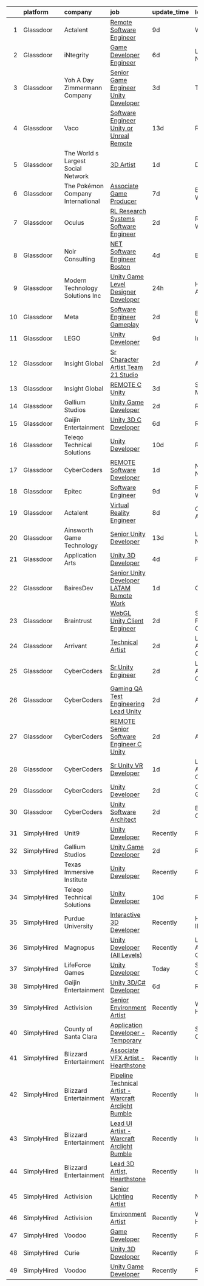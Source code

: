 

|    | platform    | company                            | job                                                                                                                                                                                                                                                                                                                                                                                                                                                                                                                                                                                                                                                                                                                                                                                                                                                                                                                                                                                                                                                                                                                                                                                                                                                                                                                                                                                                                                                                                     | update_time   | location           |
|---:|:------------|:-----------------------------------|:----------------------------------------------------------------------------------------------------------------------------------------------------------------------------------------------------------------------------------------------------------------------------------------------------------------------------------------------------------------------------------------------------------------------------------------------------------------------------------------------------------------------------------------------------------------------------------------------------------------------------------------------------------------------------------------------------------------------------------------------------------------------------------------------------------------------------------------------------------------------------------------------------------------------------------------------------------------------------------------------------------------------------------------------------------------------------------------------------------------------------------------------------------------------------------------------------------------------------------------------------------------------------------------------------------------------------------------------------------------------------------------------------------------------------------------------------------------------------------------|:--------------|:-------------------|
|  1 | Glassdoor   | Actalent                           | [Remote Software Engineer](https://www.glassdoor.com/partner/jobListing.htm?pos=125&ao=1110586&s=58&guid=0000018369308961ac94f5ff04334391&src=GD_JOB_AD&t=SR&vt=w&ea=1&cs=1_073105c3&cb=1663917132468&jobListingId=1008135857520&cpc=2CAED5C921A5F994&jrtk=3-0-1gdkj12ckg2cj801-1gdkj12d4jc9d800-b9ae0c0db566e193--6NYlbfkN0ChYVx_I3yfZ_JDY3EFoivtqvi_stwnZ_kRt8Dowt_l_d1ydueao4NE-oUleRJ4yhgQ0ZbMF5YmGgeeN2bjm5Wh8EaoKoZu8p7doRmhRSNCJhZ4ijZ0QMETkJ9m3kzV06l1OLMyIUGTTaiTtw2ocsgG_owQ0pI_gBJ8v2GQ2F339EE7SlcnwF0bfDtBuLGeBA5_kqMbetXQRXAM829tCwI-vN0MZYrDNKnb3uhI8X_FhpIxmJaenZI15zsEnncRciLAGX9uW_rKq-n678k3Duvo2vdGTvLRgmDKhZbtcvwWozlB9bJ-KwjSCSL5iXZDDKeFUHxJbwwGI8JemZ48HVYUpeVk_q0dovyV-thQbGYn73rG_6vyTRedOxytycCn6OUcyUr0JpSFPHgAS-4Cq-_EGM0GClvmyQfeZhOaxNKndDHQsycFMxW-nO4_NuAKUuuoQM9boshJOlBDuOpbDuZEnCKXmCuWn1SJCgxVgmpUYs3KFXkNcSP9mRoY3eHBec1P_WYE5wecKUcla8AyDIWhWY5wFmPtgxPN3G0RSpvZoIs7Trt6pzGmbo1e8I635gW1VjSbLK14TB3VZYUjn2VgofikduiGzHrNF-rNTer8G3EhzaqvKArlll79s_iye1-gjVrALqXpBU0khy2dR1Zmaqr0AEg9beGdH39fQDRbWY-DUESj6lYfRRo19-02VpAFm1UuB6cha_SY-Vr6PjnxwUGcg0WGvof6-fA9xKRB2AZjzuNNM3Wzy8nHPaK0QLnbqITJFO7qDb1fJGVAWrDXSQ8CfO5YUMTfXEcOnUCqCmPAvqwnoFCl-fuQturIzz6a5PfKamOkqpRMYG3HKI9sL5dkgliSvSXCflitQH7XTad8Ded0A43c_DSzQmfjE8j6UFJoTInBII8oUt67KCyyWekTyVDn3HdUzzKdU30wwBfai3z5plmZTAV-b-mGaIKrHYtr7d3PAgJqh8uUBsIhrjfM4DB8rX8%3D)                                                                                                                       | 9d            | Warren, MI         |
|  2 | Glassdoor   | iNtegrity                          | [Game Developer Engineer](https://www.glassdoor.com/partner/jobListing.htm?pos=109&ao=1110586&s=58&guid=0000018369308961ac94f5ff04334391&src=GD_JOB_AD&t=SR&vt=w&ea=1&cs=1_010502ed&cb=1663917132466&jobListingId=1008145873332&cpc=5EFBB0462F9C6B7A&jrtk=3-0-1gdkj12ckg2cj801-1gdkj12d4jc9d800-49c443106c3e012c--6NYlbfkN0C7QpSfatUTTt_pWYjh4fmCixpaZixxEgk6WqG2e9JFSn8PLDX21so4BUVMbM-nBKjmC6IoF58dTff0wYPKbEGY-qRIa4TVxrZEKDCpCNlDFoCckpLj4Xu1bCVcqaisafPJCeJ6Cfh_3B7ETg5KWAKOz0Vhu3tmlT7cFqGqscgEsv5GpRak2BiM-flUD4s9qKTqod57YjV5JJpJPcvCl-tgxCp080x558CvGUQCEAJwVBH-WXqwFMRekKobz3cf8eyG3BSppfP1NjbaJOEPbsPPT_pgUZM6rzUp4PAkhphWnBKiMn8GFIC7nwymB5QeqmR4c73YQNsc9WcuQpHftCbUSpqeYE_whpADHcvtxPSLT531YnI8OD0opeAFCO6sptFDaHqAVsQqKzjpBC5nMVizYQfCIRbwlzKl4MznB9lowdDQtBCV6KYyaxz7gDSr1YW40sqC7NidfB19bBY8P5wDAmE7j0HCS1uUf9_Kq0NoYChoiiWrpMEckn5IjTgDI6D_xaql-S7t77dDceRRl0NK)                                                                                                                                                                                                                                                                                                                                                                                                                                                                                                                                                                                                      | 6d            | Las Vegas, NV      |
|  3 | Glassdoor   | Yoh  A Day   Zimmermann Company    | [Senior Game Engineer  Unity Developer ](https://www.glassdoor.com/partner/jobListing.htm?pos=105&ao=1110586&s=58&guid=0000018369308961ac94f5ff04334391&src=GD_JOB_AD&t=SR&vt=w&ea=1&cs=1_73fbfe29&cb=1663917132465&jobListingId=1008149001061&cpc=280AB1FAEDD8D536&jrtk=3-0-1gdkj12ckg2cj801-1gdkj12d4jc9d800-26c06eb302e58e76--6NYlbfkN0Ae6Qmv8rNb3d5rEsMPL_plhvilYeiJERi7JqghURwQ9bq2mHgMGRGPHap0kt02TPg4hNIqkqAI4ZLarx94fJBZJRObAHCVAr7GpkECOjshJAgS-hSpOpL4MHHyXNuelLsEEjezXkzG-LQVLMkWHeGtQdZH9mJ0qKIH5WD3wTWGKHYJ2ZSah94feEAjR6YwFP9MhPgeCTjFCRaehMrPfKKkm33UKzHwxbA6Qye6ZGT3aabX1bXe8EY5JCj2Q_VHW64vIJjsG4RwIKSzjpxusWrWvrMBGN0aawukbtY76OH14wlGzMqhYNoOJCjeuj9giR4UAAvovVnETEL82XIW3ZLVngq4pcFm0MEiG_wnPDfDmWqlrSK72ZXOKjWG3a0AWgrlPnIPlr9HTrrFcSIY2OdYBdFuAMR6uunfdQJFCPsoouIBccWCShvBZHW6hH6GX1l5PsAjNZ-AICo9T4rrw33poNZtDHFjmDR5vRKf1rwhWllvLH698aNv)                                                                                                                                                                                                                                                                                                                                                                                                                                                                                                                                                                                                                       | 3d            | Texas              |
|  4 | Glassdoor   | Vaco                               | [Software Engineer  Unity or Unreal    Remote](https://www.glassdoor.com/partner/jobListing.htm?pos=116&ao=1110586&s=58&guid=0000018369308961ac94f5ff04334391&src=GD_JOB_AD&t=SR&vt=w&ea=1&cs=1_e93abf92&cb=1663917132467&jobListingId=1008129759335&cpc=2CAED5C921A5F994&jrtk=3-0-1gdkj12ckg2cj801-1gdkj12d4jc9d800-ae75da19b53ce8d3--6NYlbfkN0D_sybMACCpf9B-677oK5j6rPldVB6BlrVvFjO_o-GJZbzuF-qh4PxErFUqfUsv_6v4OLnkcKvTjmMS6FD75hgLkRWnsyQoMe0_VxidUAhqUUo354J5mDn5dDhics1USxy8UxWfW-Q7zqedcnVTJblB8A2XoxauHqTd6UaLDWpjTkw5sGUAbCM0Kh_LV5LeSX0vj094_TxcjHhFpT6AdOSPapJdCTakWOTyzq1KmRsW_L_J1wuhMXcxEoYpuqdVJqkbI599cNspDngjP8EcyfC10gjtJRmp8bic0JcuqdA5-Bc1nHfGUTeckShw7o9UHP27pz8h-2pIFDUZleNYO0jdxhXlk30M6KhMVgE4eaEE96BHcKzTRMB6NQNtEjKVNLKYfJhg6EmrwJuujiOPQiceG7ylLxxqgoGQYo0JjVMvL6vBaIVYzPN_X_fFoHCLKVgWUBINopYZLd-wwzEE2-oD2-NXTgeLu_l1FM-8oHn_FlqxM_Bpgn5VPVBRFricfssDb1PYAEO2TI3xv7coDfr8RbHKyMfJmv6IYsCmxePYzOlNiGJUfAq-)                                                                                                                                                                                                                                                                                                                                                                                                                                                                                                                                                 | 13d           | Remote             |
|  5 | Glassdoor   | The World s Largest Social Network | [3D Artist](https://www.glassdoor.com/partner/jobListing.htm?pos=118&ao=1110586&s=58&guid=0000018369308961ac94f5ff04334391&src=GD_JOB_AD&t=SR&vt=w&ea=1&cs=1_e572712f&cb=1663917132467&jobListingId=1008153749410&cpc=FAE5E775D180B2FB&jrtk=3-0-1gdkj12ckg2cj801-1gdkj12d4jc9d800-b3c7363fb8531b2e--6NYlbfkN0DSgjPPcnEdvoK3uuxfISLALE6pB1FR7YSHOr_tSg5_QGIhoz_2VqUepdcKLBLI_zTnkPkdXSsD8u5EzlJoDc_-EuFg5oFHS07Z_dTFsPWhLvge4iOLj2ZcKVbM0hRQ2b474PdyT4ewYZArI0_VkRpyJdqei2iGqQAncmxYII3O8BvWJsZxZU_xKNwaKhsK8qJl_DjgFfw4b88wa7anXmm49T5VrUS1Kmy0BipMt8FmLqwn-VyFinfaoC-buzxDChrbIKdaZg3rGgbURbmIzAT3528gRNmzffQQGpzwI7Z0v9o1dBgEKkY7M1yQU3nbLfxWjUvImrANjsHYCF_2JTV-U9cSHdFMm7Ucapp_TfFOG0gwJouoG6zH6DBFNdXFR5l3F6wOheRqDu8TLq7y0TK-l1yCFjXTt00Z9Rdm5Io3SUH25SnwVrDdxZjFIFJgG97Pmtg_Orn5p-SqWqKXyx4le2_aDrAvY_csYflwUZTAf28RygKOqlqhz145bqdliu8Aoui5Wcl823jrJuk-8nd-rtFmnfpaRbMj1pT1L5F2ECXOMrxJ4vwPF6ylC3w2XNkVW--QMsAaA5RKsRE5bFwXkiDhlaWMvEo%3D)                                                                                                                                                                                                                                                                                                                                                                                                                                                                                                                                      | 1d            | Denver, CO         |
|  6 | Glassdoor   | The Pokémon Company International  | [Associate Game Producer](https://www.glassdoor.com/partner/jobListing.htm?pos=103&ao=1110586&s=58&guid=0000018369308961ac94f5ff04334391&src=GD_JOB_AD&t=SR&vt=w&cs=1_23f0a114&cb=1663917132465&jobListingId=1008143706655&cpc=FAE5E775D180B2FB&jrtk=3-0-1gdkj12ckg2cj801-1gdkj12d4jc9d800-b8d1ea3fd32b5c23--6NYlbfkN0CsgUO0V2fSZxJANSxJiftVXeq1wpG4BxYFHzXoW0hPJv2peq4EG1Sbg5sInILznIWgmvnVK1Z5623tevJ-2O87djsxVcUrVi89pW6egWDeWxpV4BVWx4_eE5LiFUXYz3uJuUPP6Ubf1kkz_KTeDYKVt0dzUneakbOs5xRmgsxr2CiZPjzoB0ZXPo3hTj1amk-hwkH2vkDlSFWOWyQ1gouMbCt5CjNyNxT5ZGIYXOX5wJs6QedMykBzoD0lc0BojPf4HEpgZoZLiHmBzQs9nnkJGJJ1arsW6RfX8EQXqwDamNun7RAYq_Nt_Tq5lFyTuHOw5igyhJA6mv5wD6eulpFbAhfzodfXehzKb5uasdpo_JOHUrj9Dah3tS0jfP8EZahSDSWsMv26LHt8IhbjypeyNjS1alCpr2G7H5VDOt51mfPdJ7wr8v5PW0RdajpaF0-oDv-0CBTH62OR9EIzvbao5WAJBABDLagBZKALf0jBQnbRI9vLVkaWvVuV6kdFQE4raONHETf440owt2yf6fcRUJDKq2yInZWOyQ8oNNC_584m0EQZPHMhPMiJoNCT12xt6e6TMLIJwCivdS6o3l6LYrAo6aKVDsS_K6uiCo-W7Hl7A63roK6gh6Nie-sadsJGb_QkrhZN0MpGLG9Eo-43ZAwgLBJey0j0gc5pHOgknytRCB9GYF5XD8fZOGBSYXWi9HUgntYxnrTQ-tOl1TK-tsNgm6Ccj3StVlLfisASXoZ3p7cTrvwdc_C_yogezmj9I95xlusPbd6sfPLl2k85_nSpxAFeotqlJhfbt7paOucFMzmVbWso4EaAwxmUmqhDqxqSl81Wk1pOhlq3b3oGTPrbUFNvKHHFWVWHURH3SQCij9PlFLKvn4fHZx3py0raWv-vcFvusS5LHmhV92Bk)                                                                                                                                                                                                           | 7d            | Bellevue, WA       |
|  7 | Glassdoor   | Oculus                             | [RL Research Systems Software Engineer](https://www.glassdoor.com/partner/jobListing.htm?pos=106&ao=1110586&s=58&guid=0000018369308961ac94f5ff04334391&src=GD_JOB_AD&t=SR&vt=w&cs=1_170b4cc2&cb=1663917132465&jobListingId=1008151547033&cpc=149B3D5996025BBA&jrtk=3-0-1gdkj12ckg2cj801-1gdkj12d4jc9d800-748a78aae6012dbf--6NYlbfkN0DYl4UJW4r1Vl7FEn6T9F-rD9lpC-0oMJVSiWjK_MGUd8e8cHXcpv6KPyjLHZEfqkV_UTA_Y_Gg385BNF6fmx1PrwtuBgT-7T_AXHyitSryOH1tWnyQlXKWWXQE67FZo1onpxkv3_G6DHGD0SPNdv1LCQ4NhVEMHJ62OHK7fhuQYClX5KBcdAYht45wM2u9ymm6gQqi2mCMegcX0orY2V9qBnfKKNr6wjCHjcrtySrqtLuPu1dEnjregoKrVbCgYGJpKDyZ9hWWjzllW3v3pfmmU_tVgsP6sOsdleO1zqgRvzFT6IHs5TUCt4Gl5zueQGwdipyD4nv2zvZxuvTa4PEdTGjknfjaZLkQ6sSxiUmqoOeYC556IkEN6_g37GSYiXyCk4PXUoQfe1BJnl9LWQpNpGxyTAE1M-z89Hl8cb0Lo0lkvaagn9VPdEK3pVIpLw52lxxLc7rW7l3E4cD3yFwiLKDjL2ThDvNriwviZLTDwd_xCKgL_obpt83MBarNKSJ0d8NdWJorHdVdmyLXPqW-1waAGKckmmQm6StbBWAiFld2xsPVau-bjXz0laNq2pQzfQ2caxrQtlI9eL5rVoX-3cBdMCdgZfuvgWVs0tYi4PiZREAq4qDN6zkNA3RsGvbEpreuMMMcRSSFKXbi0nEFlnrNpwb-g0qFf-wbN0keu8rrGVFczznUoM-ioxx77qNoVizWE-XhpRO_xxd1Pa4ugKClv9i14jY0yZGE2ecIfU0kXD5ZWQw5uRQ0nypd1JC1pK-Wr-BQg8vc2MzTo6VsxkK2B6eCxs0v6uEhUK-nsf0X8mqe1layFmh4k_M197_XiXOIxGvhg-i7THuvMoA5Gp0diTzKkdqk6Onm6N9izSieE9ikEbUlIMAQN5RQb_ziHy3QlkqRRX-SJIeyk3nvWbxhJ3a_--AD9XHpYEygjVgY198YYodG85L9BsJQuqxWVcAPBuvX-4DNKCrNKXCGWTsPB7BMMmb2YUCZGnT1bMJX5Veu7eXVGDTo8EfK6KYduVTzm7ow5MKDH2zew0yV1LsDpjbOpCswVeIPq_ttDS2eKcqE4dIAz5yYvF1VyVOIqGG6PigZtg%3D%3D) | 2d            | Redmond, WA        |
|  8 | Glassdoor   | Noir Consulting                    | [ NET Software Engineer   Boston](https://www.glassdoor.com/partner/jobListing.htm?pos=121&ao=1110586&s=58&guid=0000018369308961ac94f5ff04334391&src=GD_JOB_AD&t=SR&vt=w&cs=1_b5ceb734&cb=1663917132467&jobListingId=1008147983591&cpc=451933188B21919D&jrtk=3-0-1gdkj12ckg2cj801-1gdkj12d4jc9d800-2b3edaefb2f1d0cd--6NYlbfkN0Aj4-Lc4C6Hb0ykU3jOktLDIAAw4anZygn__rtZFvHgNTA_qTH8-VQLyoosIDAxuVEXhPpO8Ub9v9dlC7or4Dg8KWk-90RggcIQUX0bwNVZQI9Ln5f59k070iEcEie4WspIaOvqthWTI6a2v0WYcAkqOwhzI2Dv3lRukWbpOpPGjkbjrEfJ0PdauhLqSoJbGst4tHwVj9bXidg0Snx0lrruBqbM7JP3ystFqZItfVjVa_VRXfL3iFCG3tH70LVkfnMh0fm3ip6IJcNs5GSgm8-HWj1RrA6a-aUMqm65sNOQa07NVNPxkdKy3MtcrHVMwKQlhJPJFlillfRxw_x3wgkRokGyPH72ZZZZngU_uGg_jDYmK6_FgJ6ZWZjHBWn9Y_Dc_WFXYs0ZRSg0pwau9Z_WOkOd0DmNMIXSOYpiJhZdNgY7qkBIafTKy44VHRkbn661mHLGJTqWYW7F3-qJFfD4hyKx-053_5gYEZ-4a7zDFy3o7QYhGFd8U6hrF4if328Yu33Oq1Bob5tGPtYPdQYzeusbST7qDtU%3D)                                                                                                                                                                                                                                                                                                                                                                                                                                                                                                                                                                                     | 4d            | Boston, MA         |
|  9 | Glassdoor   | Modern Technology Solutions  Inc   | [Unity Game Level Designer  Developer](https://www.glassdoor.com/partner/jobListing.htm?pos=102&ao=1110586&s=58&guid=0000018369308961ac94f5ff04334391&src=GD_JOB_AD&t=SR&vt=w&cs=1_4749c146&cb=1663917132464&jobListingId=1008155896860&cpc=9C2286EA3771AAF6&jrtk=3-0-1gdkj12ckg2cj801-1gdkj12d4jc9d800-bafb89d6386c67ab--6NYlbfkN0C26OT7h5zXl7z1yVTYwN1d43osiYS9hmGqw_eY7i5KFzRWaSyxghJjTLzNEsEWeJiWjfq199549ALWnjykljdk5SV6xwtsvM0desyv_8LOoYa7fkuUnf1HHOMUKBL8PLFHyKvoOAua5Wz9gq2MwJ4eq1m8IN6bfaaIPLdKcegk8bK1sIMX1jXOoMqolcvef56opwv6KBIEIM_jAsJmykVjm0BFcue3Fgn_Ob8q0gKz22NO-0anno2sy6uILLSykDGfse8WYvQWXby8MSRxBOP8X0avxiYyZyU0R_muUu7sVDCjO073Bg2d0Rv541ZkOAw6nhPRrax4W0XQUUJVSHTZLH9ZyUu-eUMA_uhWqW7kym3wzp6y0rMsCW5-x5QuqYTdm79nVCjo5uq06SgI7WwvjJFDZdPBdTYo9pUiW4Xo-8g3iAY3Hd6WMEkdjHpf7HI%3D)                                                                                                                                                                                                                                                                                                                                                                                                                                                                                                                                                                                                                                                                                | 24h           | Huntsville, AL     |
| 10 | Glassdoor   | Meta                               | [Software Engineer   Gameplay](https://www.glassdoor.com/partner/jobListing.htm?pos=104&ao=1110586&s=58&guid=0000018369308961ac94f5ff04334391&src=GD_JOB_AD&t=SR&vt=w&cs=1_e0fe4c09&cb=1663917132465&jobListingId=1008150334572&cpc=149B3D5996025BBA&jrtk=3-0-1gdkj12ckg2cj801-1gdkj12d4jc9d800-3e357fc249b5054e--6NYlbfkN0DYl4UJW4r1Vl7FEn6T9F-rD9lpC-0oMJVSiWjK_MGUd8e8cHXcpv6KPyjLHZEfqkX-cYMLEwoKO_lN1virRoUXLtoDS01yM30QqKyXwKNVUFxFu6gY9cfH6tnd0LfEbe7zsG6qk8VqjdKUoXLDY5q4rY6KKoL4YgPE_XdhLhuO3YQLEBdQEdvggb416gAUrNk7HshvNUWcC91fl1uEBWKZgnCP1sfEE1299EMgkM-LG3jwqroOH_vf53r-BdEUOfLEB82uN3I16fFxM2JEDo7lVNCQ0D9nvYxxphpgtpqBldLrtMYMKbUPuOUTINODM8bnrIriXHGxkMDoS_3yz5zkqybPvud-Zh70f0DBVUlhsg4oNxoawvpanXK_eQzzTZFRHgr8oVGEI0ZZCll2gdd_Y8RLOywSHCUFvYbqHMGUw2lxKp0VS5R1kmqWnW0hR6LVliPx6ZEDbDkTNRLo2pmjyUfKhOJRnBsXKqf5S_2d200oHnxIox327JXsW0ZY9R0FnZATLGetVSzF1eILKnPsLQ6Sg4b4O9VkHJqPuCQl_1oPUU9xC8eSc-0XbObrX4_OZDJFP7Tjg9nM8Y6bCKTnYjbHLVLZR3AZSVaG05Z-xvvMUaSHRzn1lBYUlVMsxNtigN_VeUf6DNeLpm8_GNbWxfYHe1Vqg2mcRUu-Yepfyq6aSUNIIHHCkn2zeCGnJ3_tR8sWLJf8u0bZSqiqxkTx_igGX4jGw524whmukdckt1yFCvQj9nTPwnsWcI1uRC6pLGpXHgG3Rd4Pqd-7P8ShMFusIyY3HaoCl_ISYVJI55BTCutrYueELdHK46vgD0ZbKon8wVxQBW8R7eSSUVulEnAfW_CBmIgY4w-B6LZ0PzzQWXzGKBYKK9xkl0DL3hga41L2RDACgams251UKjxTpVq7sHPl699tP3QZr1aJI8Yc6Xjeb5BrZBtCpHAczpfYXwWednZ8dc9Jl9Iqqf-j_33WqkaXXfp2bc_Dy1D69iDIYL1Ijcu755oGYkD5ZybIIKdAHNUIhiKsvnBbMQ7dZhMQ1pXTM28q4ygjAVBDe6IUjBgaBJrxv0g2ZX3oG29RTzfz0ItFvA%3D%3D)          | 2d            | Bellevue, WA       |
| 11 | Glassdoor   | LEGO                               | [Unity Developer](https://www.glassdoor.com/partner/jobListing.htm?pos=128&ao=1136043&s=58&guid=0000018369308961ac94f5ff04334391&src=GD_JOB_AD&t=SR&vt=w&cs=1_49517002&cb=1663917132468&jobListingId=1008137808602&jrtk=3-0-1gdkj12ckg2cj801-1gdkj12d4jc9d800-660576d780ede973-)                                                                                                                                                                                                                                                                                                                                                                                                                                                                                                                                                                                                                                                                                                                                                                                                                                                                                                                                                                                                                                                                                                                                                                                                        | 9d            | Irvine, CA         |
| 12 | Glassdoor   | Insight Global                     | [Sr  Character Artist   Team 21 Studio](https://www.glassdoor.com/partner/jobListing.htm?pos=113&ao=1110586&s=58&guid=0000018369308961ac94f5ff04334391&src=GD_JOB_AD&t=SR&vt=w&cs=1_6bc69162&cb=1663917132466&jobListingId=1008151474246&cpc=FAE5E775D180B2FB&jrtk=3-0-1gdkj12ckg2cj801-1gdkj12d4jc9d800-196adaa868c48672--6NYlbfkN0BKkHZu3wF05EeDimN_p6sYpKCMArvwa95YdH7UpkaBCqc7l59Erwqcl-ZxWPl_M-l7V71b0_XmkBjcwT48i2pJvq9UijOX_312sME5qqUigzlRyrdZQZUOfzZt2pDHfAAf21rdT1Hvv8n-R9EPstHgjqt7blpslCLEz9IacL6PMg86jB3KixibvvaIH9m9-oenFwdKTs-C_2LFoGmch-xJP9GaihreLuC63k0_8qm3yx7bIXN-9rhHT3H9hwfothRh61iAZ2RHl0SdsaFsGK33Q-1EsaZCssZxE1iImeqA15z3HmFN1DKKPNaLrbxM2Qb47yQUtKUD5tPTNqWE8lMO9nQkfFIonSSq4RCJm5noY038U5iEKnGmzALFAgIzR9SaqyIX7UYLaB-WY3bUS0Zwr3OEKCnICjJeHM_Gz7jo5fMdqSR3MmzcKdl1rp7geRQ-VQCbt1OMFHTRDwnSdY7zD8s2EiwA1q3zBf-FwbxRrJRrH1wvRaFVNih0oPJMVqQ%3D)                                                                                                                                                                                                                                                                                                                                                                                                                                                                                                                                                                                                               | 2d            | Aiken, SC          |
| 13 | Glassdoor   | Insight Global                     | [REMOTE C  Unity](https://www.glassdoor.com/partner/jobListing.htm?pos=112&ao=1110586&s=58&guid=0000018369308961ac94f5ff04334391&src=GD_JOB_AD&t=SR&vt=w&cs=1_fd4d8df3&cb=1663917132466&jobListingId=1008149589581&cpc=8795CF9063CD573D&jrtk=3-0-1gdkj12ckg2cj801-1gdkj12d4jc9d800-f11f4e57bcd8adc8--6NYlbfkN0BKkHZu3wF05EeDimN_p6sYpKCMArvwa95YdH7UpkaBCqc7l59ErwqconGPYv1t4qjCqXUWKwcxZj-vTdoY_zRnm5kkhKNv9fR6HLczFTR_BAaKukD-qWeF3el6NAmEWRKcfVT8iyYUhvJeETDKR7i90hE_DwAI8LT6eAs2efF43_TUUCSjh-HEc75jOhYKXxsazlWURkbHu875Dze7o21MFxa5Y4X8Mtnpo45dnxMVGdPqZutrQLzsmNX_kN7rmYA04F_iL1QsPVl4GIVOcuNEwNrv9UpgkgYtqDT2uHWhCG5t5-512A_jTsjYL-KlChY8hhivUa4gCNcFwYIZMW10-yfGuHDgE2KnCpsqYm4eJO_dSZO-zKdvlLICWZZtfFmkiMxrT3HcDpziVpj_4NuuSZnzaMp7ItB00AQf1zSe2MX7mIwFDwWccSKBCcFHZW_GS-bQgf8NRIRosHmIn0euZWzX7YLmU8sH4C8rn3Fxz-FDBSja7PBN)                                                                                                                                                                                                                                                                                                                                                                                                                                                                                                                                                                                                                                                   | 3d            | Saint Louis, MO    |
| 14 | Glassdoor   | Gallium Studios                    | [Unity Game Developer](https://www.glassdoor.com/partner/jobListing.htm?pos=124&ao=1136043&s=58&guid=0000018369308961ac94f5ff04334391&src=GD_JOB_AD&t=SR&vt=w&cs=1_3def719f&cb=1663917132467&jobListingId=1008150687011&jrtk=3-0-1gdkj12ckg2cj801-1gdkj12d4jc9d800-c88d89332377ea02-)                                                                                                                                                                                                                                                                                                                                                                                                                                                                                                                                                                                                                                                                                                                                                                                                                                                                                                                                                                                                                                                                                                                                                                                                   | 2d            | Remote             |
| 15 | Glassdoor   | Gaijin Entertainment               | [Unity 3D C  Developer](https://www.glassdoor.com/partner/jobListing.htm?pos=126&ao=1136043&s=58&guid=0000018369308961ac94f5ff04334391&src=GD_JOB_AD&t=SR&vt=w&cs=1_85bf3118&cb=1663917132467&jobListingId=1008144484647&jrtk=3-0-1gdkj12ckg2cj801-1gdkj12d4jc9d800-3087f5dd4425a04f-)                                                                                                                                                                                                                                                                                                                                                                                                                                                                                                                                                                                                                                                                                                                                                                                                                                                                                                                                                                                                                                                                                                                                                                                                  | 6d            | Remote             |
| 16 | Glassdoor   | Teleqo Technical Solutions         | [Unity Developer](https://www.glassdoor.com/partner/jobListing.htm?pos=127&ao=1136043&s=58&guid=0000018369308961ac94f5ff04334391&src=GD_JOB_AD&t=SR&vt=w&ea=1&cs=1_bd36ebb4&cb=1663917132468&jobListingId=1008134134933&jrtk=3-0-1gdkj12ckg2cj801-1gdkj12d4jc9d800-7da6a69e60ae4104-)                                                                                                                                                                                                                                                                                                                                                                                                                                                                                                                                                                                                                                                                                                                                                                                                                                                                                                                                                                                                                                                                                                                                                                                                   | 10d           | Remote             |
| 17 | Glassdoor   | CyberCoders                        | [REMOTE Software Developer](https://www.glassdoor.com/partner/jobListing.htm?pos=111&ao=1110586&s=58&guid=0000018369308961ac94f5ff04334391&src=GD_JOB_AD&t=SR&vt=w&ea=1&cs=1_8cda8dc2&cb=1663917132466&jobListingId=1008154937884&cpc=C4A69CCDBB3B9599&jrtk=3-0-1gdkj12ckg2cj801-1gdkj12d4jc9d800-36f04b38db41d4d1--6NYlbfkN0CpFJQzrgRR8WqXWK1qKKEqALWJw739KlKqr2H-MSI4eoBlI4EFrmor2FYZMP3muM2YYyBsvG3uf3rFYoQhshlbgEIhjoiR_m69Ixrbf1kF3-XkpTvyTiAdwv6bjNf_Hu7ISQjkBRuVuodR7lh8dsOxNwG_4PSq_BALCFV_vdzJl5fUNx-5oL4dKe067D-Jphng0N758fGUFlFN8izHmEZ8Wzq3bOGI41iB_sAdgNik8hbCqLUJXbzXhJbpm3gxRatZQnECB_6xGNyHzmP_OULX9Hb9Yr0EcvQVXLbXJ7A1hQ3DiiRi9ENh9MsCPL8f8An7yZo4wQZ9sHg3xeE36je6Mf03BBpkuB105CzB1gRkjOE29uQJY3JDETMuhnZhOs2e6Hs86oW7gX24pUl31rqaT0a_CHHTK_iCEQE7vJoiPcnGTxhSHEvdaxgMaM8OYoH9IxkJrFSmacAg7RzI2I0phtqggUm7UGhRFL9FHemj_C-a23-jvytTbLcxuMmDQtPC81EfrbuQ-bOlyFI9GgLZgxFb46ShmMlLVzKq4hpNVNBAco6CePZArp26TkGhxtnTqQ7tWULTynX95JLvsVtT4_yBOrhChxzcwen71bTLpLQ7MKu_QdziP0OAT0qnwU7MZAXj9q9ltB3gLWzcb5DE7-fuVZtg53Bbdc1H5_QW9QdN_xoVRqP8VthKfEPk1JftcN2WnRAy4CVgV8OodSi_T_Lotc3L7HJJcsuIm8qLgnVFkMAJIVk_Kd1a3OZNTO2Vjxv9YSPseUOKs-StAiJZkJepp26EH6m21PxiKY_dFYB5pze5mJBHyuDLqYK7ly6n54PXH0A0gH0XTWyxj66r6c3zSINgAdsxFJVEnQn4FZDp_7_YvlpMqX3YoDdmZFK8nAUFgAjCt8gPAjymVzg-q22BKRfZEPr9hem2YhNG6U8URDB0OOj630k9ECQU6ApfiHEo_8Ze20td7XqZqHKNKQQgMfFvBH4XbDw4hdtPUg%3D%3D)                                                                                                        | 1d            | New York, NY       |
| 18 | Glassdoor   | Epitec                             | [Software Engineer](https://www.glassdoor.com/partner/jobListing.htm?pos=122&ao=1110586&s=58&guid=0000018369308961ac94f5ff04334391&src=GD_JOB_AD&t=SR&vt=w&ea=1&cs=1_8b716635&cb=1663917132467&jobListingId=1008136584499&cpc=3BA4CE39D5B5DEF5&jrtk=3-0-1gdkj12ckg2cj801-1gdkj12d4jc9d800-d9b816b6bf885463--6NYlbfkN0CyNeFrwqrtQGST5Whkqg-440fCBhMyCDYwKINpdzcRUGtPesBdVdK83khKz4CnRsSuq0o5VS7gaDM1PsFkJ_EWa63u-cTmrulYZKjTNzRGYITheMiMyKbhUGj0cb9voxKQbXFiZeNFhuHFcrCOR0DT-82eZUnROUw4qFbyGQqeiu55Z4p_YqAGC5mUian-nt78CTA2k1nfQKDjyFjn1AFO3ktMrLfxTqJfaODUm805_ymWVC9_S1TE11l4L_QioYRLVvBN4ZVuc4qPVVxAzLWYO4xc_NeQkEJzcafJYRp6AMQp9kH2aaPxyTyIJnBzHMuxHjPepCI8x3Adwl2KryBl26onZVXAh3r5rtmtMt8_jDwBf9gSRz3ER1fxZJzKWiRt0UlyJOa3e9Wdy32AdzheHW9QgaXiSvin9KBk2q_TiIC5d9W_5BCROe9L0RrsviMUT1FjRrvgZOJ9Ka5uQy1I3u12ZU69gNpbkyTjEV58HEVrnpeHEgrF0DuUnmuQWEiEvsrwUzbGAg%3D%3D)                                                                                                                                                                                                                                                                                                                                                                                                                                                                                                                                                                                                                | 9d            | Redmond, WA        |
| 19 | Glassdoor   | Actalent                           | [Virtual Reality Engineer](https://www.glassdoor.com/partner/jobListing.htm?pos=123&ao=1110586&s=58&guid=0000018369308961ac94f5ff04334391&src=GD_JOB_AD&t=SR&vt=w&ea=1&cs=1_04f4d8c6&cb=1663917132467&jobListingId=1008140874496&cpc=2CAED5C921A5F994&jrtk=3-0-1gdkj12ckg2cj801-1gdkj12d4jc9d800-f9e93afc2d5c9755--6NYlbfkN0ChYVx_I3yfZ_JDY3EFoivtqvi_stwnZ_kRt8Dowt_l_d1ydueao4NE-oUleRJ4yhjPiXEFqhQatwxpCzoJnDpLcCv6fi7g9XIw_lEpwSp50uNEkBvwxWv9gmzWejMLEyHeUNwNkRRVdVblIqHp0rEUxpo558jw9Y-IJdaWbSk6T_0JkA-yW82OpHJbLBXkhxMmGkfNozk8YOl2ugaFw8ygslq2gO5zuycTbHSGByET5uOqQqOcfTHo_FGVMeih_KzaZoIPOSZrG9v8v5FrBG2HLllnXWNDAMAAExFssz1GlXBE2MPWuxAMebLkK7Shayi32KwQZNAV_pddU6k1IT3if3PbwrFLNwJgpCHXIPXUaCsdLkBf0S-UDd97trfY7u-SvfiPqeNF0Avf--2JllpQNQUDIrJJeqnXka28ehsb9M1ez5UylfRyRoBg5u7bBaB52SNwAvbQE2XoFmL5NiSGSRN6ps5FE5gIHrLa7JUNlKus1-rkd1HoafZ8ex23ZQl6GE24OnxzyPEE93T3KBOcTXv8lOENuX8PPAZq4vzmORzdFU-0SEH6J1RdeFFBGy9a7lbcUIVuIX1hnLkpsVGRnt81q10PDs6-AkgU-g-u5WcoAHzXQasIcSgxR_2YM7PQ0UnpB-tV75ryT2nMHzGoCW3m5eeVDZTgdV8H4d8P4VRyTBUYOXvphR4RN7Z0LhbSjq8Z_8QGkMhf6vFJe2D4guIYoyF3uj66TkN1LU_RkdlFljCi_sgPomTrNtwhyjeQofvFGQds4xNW3otW4CJlexzRjSA-Ba6ux20DItnsgvR2gaBsORC4J99LcWzh2KxKCzg3b22Q5YgVpZiZrqHd0R6ifGfLdNRJy9hvnl3-6_pX9KJtg1Bqm1AWM-uRVHyVepmuh8DlYJCwoApaokhSd8tQEV7rZTO0RywSDnCxHpf75vNtAFX-XMyqnP2ODovGyJTRwv0sfRzIjfUxDZ6k2Q2ZsqaCG7s%3D)                                                                                                                       | 8d            | Chandler, AZ       |
| 20 | Glassdoor   | Ainsworth Game Technology          | [Senior Unity Developer](https://www.glassdoor.com/partner/jobListing.htm?pos=101&ao=1110586&s=58&guid=0000018369308961ac94f5ff04334391&src=GD_JOB_AD&t=SR&vt=w&ea=1&cs=1_cd461aed&cb=1663917132465&jobListingId=1008129987602&cpc=7095061949A44974&jrtk=3-0-1gdkj12ckg2cj801-1gdkj12d4jc9d800-972bf3ba3b8bc65e--6NYlbfkN0AhTaXticpO8D1EV9nGWUa2G9Nr_0uERllJkF2KKfHsNEis5Ab9BZafCSD5DoBhiFBBiwyvwpWxkk7tU9HNFv4z9V7zrYdvnuY-ST2V-dPWOzeyccUGLpfJJaAtsZrOGKzIx6SG7aBt4Mh3VdCEyn_SthF_TMnoWv-Zk2JC471S9rYECohKpKwgG1N58Tfa-UpyEi8ElyTa8SZH8s8nXaA4cLqTL_Ir5_scb7yQ5UyyPTtjCnc3ut_1SinONaMSh1cWY4-QHofy7855Ef5UsM9uXc_rCt7_r1OZJKHCiPWbesYKaeJbrEk-2QOGXLGxRGU3RcvJa1WN1pDvnXTbSbmDME88TUsl6Kp0ZS5Jt-qmvMHwMfgoEzV3F6dJ-n97C3PqOe5L9Y4eh-vMDb88EkIoE1Qdas2_iffjrSoH99fhEx3NgpGHDu2Lqi6UuTjwrOEUNO3G-9XVIcl62cugMHY0d8tkoDs3AOpKjwLqVm1Yt8bI6IGsZ6i-Ogu9SIWDS0DNyte7PDXZxA%3D%3D)                                                                                                                                                                                                                                                                                                                                                                                                                                                                                                                                                                                                           | 13d           | Las Vegas, NV      |
| 21 | Glassdoor   | Application Arts                   | [Unity 3D Developer](https://www.glassdoor.com/partner/jobListing.htm?pos=130&ao=1136043&s=58&guid=0000018369308961ac94f5ff04334391&src=GD_JOB_AD&t=SR&vt=w&cs=1_8b85a161&cb=1663917132468&jobListingId=1008148200696&jrtk=3-0-1gdkj12ckg2cj801-1gdkj12d4jc9d800-702106af31a5d4c4-)                                                                                                                                                                                                                                                                                                                                                                                                                                                                                                                                                                                                                                                                                                                                                                                                                                                                                                                                                                                                                                                                                                                                                                                                     | 4d            | Frisco, TX         |
| 22 | Glassdoor   | BairesDev                          | [Senior Unity Developer  LATAM    Remote Work](https://www.glassdoor.com/partner/jobListing.htm?pos=107&ao=1110586&s=58&guid=0000018369308961ac94f5ff04334391&src=GD_JOB_AD&t=SR&vt=w&cs=1_cbced503&cb=1663917132465&jobListingId=1008153520027&cpc=9908D8D4413DBB8A&jrtk=3-0-1gdkj12ckg2cj801-1gdkj12d4jc9d800-d07b078a70677f47--6NYlbfkN0BfEGkshao4EhrCCf7LYqKO8VNtf9vkQrewuI3DmTR_-G3zJxSBeo1O-SB_lpKRvkPM-bPc5FhBWyuJIcxMxgpbjfTpubAlTTARQ0mMGAhamrq9Jn6fhAwDv_qRzdVcBFdMH9gkJbzgO1vp6CpfOGar4AMUZe6FO_fxm45CnFh9Qed7uPJj_hnevSyFPv0KfC7k9Hg_jpuTWCCrGAUr5NgFnA1v2eD_io93qKfhUvDoBUwsBJWQeHSFdmEdKHiqFbRMICDx-Bw7fblI3ZTZBMJSFp_Jpd-E8TeYgn5SwLGGbR3Py_CGeabQNMabxq1YuRL8H2axgi2szsK-aNZD2moX3BJidHa6oSlNME5sSo3HEHFjb-GZLBVWYMVgO1W24I_6vGOIgCHxk-bvrt_e3IY6UMLWpuUqE93F4cB-wktjsbl20-JWNWCMXwiS8me7TFmmEDdbBOcXThgnA_3kDSotxhurHYH2Nt5I9YfuXiFrRrBihhDR9fG8igqoKnu9Fb5pZc5_sZEEfl_leBuCajh0aET4_1bs_mVVauRAdfI948WjGxjXF6rfftsfJBqoqV7eh2N-n_eTGB-19-fTH0nM)                                                                                                                                                                                                                                                                                                                                                                                                                                                                                                                      | 1d            | Colon, PA          |
| 23 | Glassdoor   | Braintrust                         | [WebGL Unity Client Engineer](https://www.glassdoor.com/partner/jobListing.htm?pos=129&ao=1136043&s=58&guid=0000018369308961ac94f5ff04334391&src=GD_JOB_AD&t=SR&vt=w&ea=1&cs=1_d54af184&cb=1663917132468&jobListingId=1008151744091&jrtk=3-0-1gdkj12ckg2cj801-1gdkj12d4jc9d800-1ba8a8ac4f953b88-)                                                                                                                                                                                                                                                                                                                                                                                                                                                                                                                                                                                                                                                                                                                                                                                                                                                                                                                                                                                                                                                                                                                                                                                       | 2d            | San Francisco, CA  |
| 24 | Glassdoor   | Arrivant                           | [Technical Artist](https://www.glassdoor.com/partner/jobListing.htm?pos=114&ao=1110586&s=58&guid=0000018369308961ac94f5ff04334391&src=GD_JOB_AD&t=SR&vt=w&ea=1&cs=1_6cf3ba6d&cb=1663917132466&jobListingId=1008152609416&cpc=48B9F4758953335C&jrtk=3-0-1gdkj12ckg2cj801-1gdkj12d4jc9d800-8b99080524192b18--6NYlbfkN0DSgjPPcnEdvoK3uuxfISLALE6pB1FR7YSHOr_tSg5_QGIhoz_2VqUepdcKLBLI_zTYRTCT7JhMtrCNCWlkfKi-ABMzd730u-K3bHkDzaLW3KEq7svNc-Kk4dfqDKm8DEmyB97d8l-HBy5U-tF7W21-0qVbhHbk_12oKw-iN5wYtaZvAeocDX_ooMnV4FtzdlgaffmZZOB6keCfXHmXs_q391Rc70NfBNBjNfiOu4XHUiM4RqUn8QShbP8E7f_REbbJijpoyRKAgYq2O71ggsoEWY7dFZfZuepdeGUfODYIoG5r2zlGKiE6tEFLQjtiyorqwjo3x-_k_8ITdNxJvh7y25mY5q38nldFW_mFtMs6i2yXeluVAPQsfAAmP_xsun382IyHi0osdicbvNhnrOemPOyvt45At0lPCmWbO-wTbNDI6QiGvOSV6BvzCrcCLKXVnDc5_vw_N_QvEmjh6toQoAYJQIkyd0WyYCNTaUhh6pjAF0Z5Bthk2YOp4meOZOMlOJBsrmK6WZaAf-ocsxuqlVxXg5CfN_zYwqcelDxR5AEmgmu8GDlvQlMJCWGzcbPj39f3gWmA-5lyyWpYToBv)                                                                                                                                                                                                                                                                                                                                                                                                                                                                                                                                             | 2d            | Los Angeles, CA    |
| 25 | Glassdoor   | CyberCoders                        | [Sr  Unity Engineer](https://www.glassdoor.com/partner/jobListing.htm?pos=120&ao=1110586&s=58&guid=0000018369308961ac94f5ff04334391&src=GD_JOB_AD&t=SR&vt=w&ea=1&cs=1_d256947f&cb=1663917132467&jobListingId=1008152464533&cpc=334ABAF5D42DC775&jrtk=3-0-1gdkj12ckg2cj801-1gdkj12d4jc9d800-f6c23e7341d7963a--6NYlbfkN0CpFJQzrgRR8WqXWK1qKKEqALWJw739KlKqr2H-MSI4eoBlI4EFrmor2FYZMP3muM3oVLaOs4f3sHeo2heTKsZKjG7SAjnF_ofJHMQDogoyi_UYzpjpFO-NwlFm0AQFk5g0v0TaG93i5YCEURBMwJWxQBUPaEilN9iYx_qM5Urr_2utiytPqXB1eonh9ysX5TEroJ_2wBWkzy3NiO_SM7ekFxEgvbiWw2utYO7OQvVPnOqKm5hp7bB_PL4zc6DP79Mji-kn3YTJ085aOVejgDABFXJVmDDcYubN1qIP3vTzRLjrcraUCucDTfw9XFd1dEn2A6J4iClNSbGSoCx6Du0bZPFGEGLJ6B97i6l3mQl61TQaq_bsvL75x3HGk_RXcpPiDLMYf5AZxUSErAMW0-dq0UBxAifdP1XnWGp7MCwQoKjJc2kwTNT0EvHkm-IcdVoeWOB8HAxMSQ00rhLoQ86xaY_kdXewjCQtXm0OkbXCQVjFGBNYvn2Sqdi87A-X1dQYp92a1Gm8UfCVSOYA9H7W9TmZs0G4VztHNlPO-7eK6Xp8MQqN0_LgAbRwcWrnwMi2-pm1T5wRlomuZYiU8xUZf3uqFBJH7qik6eG7Be_a0_yEiKY8XS4u7S-O64PHaE1j8vKuUFxs8wv-AsgCP5xOfHs83OTMmSHsZHi-sjgmaQbx2VxGMrOWXCzxOLRgyEKCMm6o7UgUWlaLbNcq0ChPLkEswQPev9tO536YStN8pTeUaF8SwpDB-Yrt0sD6K_zwtOu0j8YcYDhr_RZj2BcfYrRsDZjzUNt_KkVp2Xm02w7VxQ-LgypmSQl40fagTFTnCjVDc8WISwhDaw2HWSfk3BG1hWxDj2TOYnl9NnWaz8J6AJw8hCzHpTFfgfcmY4XXqAb1sDrQgAIqSMI7ty4bjwPVo-E4J5KfUSeOPXzWpheph4EALJSimGG6kNcL40utZSCDOLeQcDOLZu7wFYQ1VQsFUhEe5oODL3CrZ16EUQ%3D%3D)                                                                                                               | 2d            | Los Angeles, CA    |
| 26 | Glassdoor   | CyberCoders                        | [Gaming QA Test Engineering Lead   Unity](https://www.glassdoor.com/partner/jobListing.htm?pos=119&ao=1110586&s=58&guid=0000018369308961ac94f5ff04334391&src=GD_JOB_AD&t=SR&vt=w&ea=1&cs=1_756430d4&cb=1663917132467&jobListingId=1008152464765&cpc=6FC5BA77C9A4CD78&jrtk=3-0-1gdkj12ckg2cj801-1gdkj12d4jc9d800-f31c33cf23fc8644--6NYlbfkN0CpFJQzrgRR8WqXWK1qKKEqALWJw739KlKqr2H-MSI4eoBlI4EFrmor2FYZMP3muM3oVLaOs4f3sD5tE8rFx3AttGyAfkVIxcKGM02x_x-yzIj5hUXNSw6lbcDW8nUq_RcDgdLQVBGtwTYSZl_oEF_rQFrcByzk1II0ncP9WMU3TpJuLXZsrm_sU9c-zDbvtArWWP_dCKIU0EhZoP8wVbD-NY3rixSf0HYkGqJvGwh6AibH_fe1PvzToF2VifsbI2WH983rPfXLJT-nBk9l7olGH0lbeXXFmL7Fa6adXqcQlByTaGXmRUFoUhnANgTugAE-SUCXcmLrC2-t_wJyFuqaouTxxsO3Qpi_wTpCfhqnMnJKe1JBZYykuQdWUeMvm8l2yIJ2qHcnCtS2015bqEz-OBohiQpBhzLlYM907BgTUowAXX4Uy22LR9p01MDmlcoZ5CH4lYqNFfTO1zG0y7ZKGbN0xGNFeW-dh9Hq0Y5UhoaqrqU90uKsxgEs8-Y6RgYdWmMjPRSViy-hWg3N_2q9ZZ-O8yicR_vTbKjW5FSwD3PS_7iLxu6xL5B-zEJjzgZYwIrX3sDI9VJSjSUkpfXglrEhggx_YCfUhIIQtq0Xt5dHvjI99_CNcOJQdh4Jmo23abA4i0By30T3zg51znLoO-7BuWoRvK635riD00Xe16dLjyahfZCGV8XyArczFknzr9f9gy-J7TPkaTQn8t32QxRAO__Yp_bdDruJqprkVHpUTLYnbJh6gX-HjK24fJUHkZx7IU2fpVqSm_KQeh7KTXuLMoljGNdN-xGiYanL94c6gm9pyngJ-zCLJGkA5TG3byJ9gcPjv15boXIP_-8ocJbpr9k7cHT16QgDOdW-9mG6aw78uKJ4YLszqdqNaoSNtw-9KaiGKa-4hZfAc1WvVzTgWJrov10Za40mj7PEGluKrSAl6jBB459FdfHkQf6apxc4DhUoHCACqYV2JLOEvNhAeyAJMOt37wQLjODMPO3eHN0sJpPzK_M0t7u5sn4%3D)                                                                        | 2d            | Atlanta, GA        |
| 27 | Glassdoor   | CyberCoders                        | [REMOTE   Senior  Software Engineer   C   Unity](https://www.glassdoor.com/partner/jobListing.htm?pos=115&ao=1110586&s=58&guid=0000018369308961ac94f5ff04334391&src=GD_JOB_AD&t=SR&vt=w&ea=1&cs=1_1f98aae4&cb=1663917132466&jobListingId=1008152463659&cpc=6FC5BA77C9A4CD78&jrtk=3-0-1gdkj12ckg2cj801-1gdkj12d4jc9d800-0e90be0c2389f934--6NYlbfkN0CpFJQzrgRR8WqXWK1qKKEqALWJw739KlKqr2H-MSI4eoBlI4EFrmor2FYZMP3muM3oVLaOs4f3sBy7J2Za5a614ZPJNzuwpXPZtyteLattm7WXWpm1h-BDSVGBW-sPs7QNXoz9H003l8GX-69CcwUwbKrgaTXYt77sKg6wbT6Q9Mx6MhRYVtomAiz3elgxTn50YgFh-6DmmnsS0plv0ptqmEC86NTBuEct-mHkvtQ57oPd9rSesmUXGEbVH-jIyQhn5TgRlS6bfLM4UYcfqTqG-RQlnMfIgjWd-aESZxGRybqgfaRKE23yM00oAaBRS5-H-Bp8mKDuAlc7Ca12SG6lSwHGqzEjmyBwEhv76lcaPbDujz5l35To0TcsPH99H0SnEwP9CeNxVJLQdOe_UIdRRVXYR-35t2WA5H9q5MnJ2Ct4mLGPpxZ5peSaYUaRUgnsrr85y1ySorTdnulP60lbWjql84ZI4mXAyZxnck-OFGisGrEUXQA11EwYw_eQUdFJT_h4lF9g3OrQqcluFag1hk7HjPxaZYZqpGK6w7G3lYbCOdqiRzgSQY4bjfhv3F28FHzz-Q4T9CR5A2Lt9vq2a19DDry6YbwUDy1EjF7Yb7g0p4-9dBGmHENsLCqZZ38LaYzBmTlIEUlcCLQleY-7mLDuWogi0PichivIBwlgs8ofh7kkGseQwy9xmvo7bqznnr4IWZobdJSIgFMPa45OHbkQ4sn8os4hhpAdAczuwtevE18E4wH2gdcF-QSai7B1z7TAtbTTwj9Vz1qAxFYkrGj-EVWZwCTmruXgA6ZYOXmfF6ARIRQ9b_lxQ214ZD-K2Gkf2ZgH-jFuF2TpNY870sw2p2Cnd6A5F-IROuFGjdzgCxOaF2NHBCXiuNUtoqO7DGJ3JVreyHIbGtzllHcrrtT6tWlWj4cNxgIt7uBJsYgikiTXqHDzrU5z2l-Fo6Z-ksGPy3RZsJYHQH-PHJbQISzcPX05cpz-SfJXcynwvw%3D%3D)                                                                                   | 2d            | Atlanta, GA        |
| 28 | Glassdoor   | CyberCoders                        | [Sr  Unity  VR  Developer](https://www.glassdoor.com/partner/jobListing.htm?pos=110&ao=1110586&s=58&guid=0000018369308961ac94f5ff04334391&src=GD_JOB_AD&t=SR&vt=w&ea=1&cs=1_80d6655b&cb=1663917132466&jobListingId=1008154938345&cpc=6FC5BA77C9A4CD78&jrtk=3-0-1gdkj12ckg2cj801-1gdkj12d4jc9d800-46531934ee3fcaad--6NYlbfkN0CpFJQzrgRR8WqXWK1qKKEqALWJw739KlKqr2H-MSI4eoBlI4EFrmor2FYZMP3muM2YYyBsvG3uf0J72OBKTUbLm-1woUpOXeFNHBTnpoZL3SHh2FSQKROAfBvcTZHSE_Edw_R78HEls8GcHWiBh_kU25oshDawS57tjaabJkLMPjzYhcDvN3sX8onIQii3lTjGmjK6yCc6k8hNOCNGdjxUdNnRXb_c3M41VoZogJbbd65HOF8I_IMWXcsnBC9dRBoALYw9aP5HVg4qCS3mmTfO66yo1vvsXCMe7Fn9cXq4MtuXdgzFCMVdDHO319SYNvrGWeUxliazXkmRhiw0PgS1XVHZJJLVSvcI1a1lGx9WufIlVVq-JKCZ3AzcBOlDlrHC-F72RpS4UZCdi15vguS2LkprcA_MLOHLsHOi-Xvaq0gnhCuWQL88qcOZgRC_TgBdkPWD9Mp1EXgO8jeplA4t3r5QFdjVQ0y1Cxb9iXrxDsEe45VAMtavNHI0geOuCQk7-BKtbTs3M9pIVe-lvtW7gLi4N_8ntla0t6HCMYDbDeSIU7rb6vF-dz8RsaZqsHRq25wJ6Mu1dxgpTnDfzoE6NKmV2ySXjjoc_54VohpEwgSsaxGYrRzb9QFreIJ9RCO1dAR22nZIgvoVDGJ4cmV5vJZGJ1BsP3v736G7I7dPh2qed1JBaNNMDLY5ZO3yqHXN_3G3BYRnXYxKZ_z9LRPuImPcXmrGgMbG3msQVeW87Xcm4OfkO9NkTBXAPkm1LQ3Pr5jOu-ztXsJ0eZy4nW6adZh6ZIzkKX_oVc3e6mxKHKLFxkuLEOfKEcZjbhcgLphLvaQmAInI_SF-djqC6is6ICgiCLTZpUUIpqtzCsz3sfwyTEK90zj_41wI8jm24ZoTTWLk8zoee0Rc157rIU81m3O0_Mywhej4l3WEiu608RgcFYpAdcywPSq91n6LxtHbljAg-5xQM_9goFO-vp-2mfNrTScP0COf81iATcKUBw%3D%3D)                                                                                                         | 1d            | Los Angeles, CA    |
| 29 | Glassdoor   | CyberCoders                        | [Unity Developer](https://www.glassdoor.com/partner/jobListing.htm?pos=108&ao=1110586&s=58&guid=0000018369308961ac94f5ff04334391&src=GD_JOB_AD&t=SR&vt=w&ea=1&cs=1_40f1d56e&cb=1663917132465&jobListingId=1008152464466&cpc=6FC5BA77C9A4CD78&jrtk=3-0-1gdkj12ckg2cj801-1gdkj12d4jc9d800-b21535dab9f8821b--6NYlbfkN0CpFJQzrgRR8WqXWK1qKKEqALWJw739KlKqr2H-MSI4eoBlI4EFrmor2FYZMP3muM3oVLaOs4f3sMi21I4GegZrCqdyTHcHHIIieei2_NDppVT97stFeE1D8buHGdatPyuFNTCkgijqr0vdYsHatvDdZF5XefPbG0KYkbXvmjKWICaTdN4Bxe2I0s0m7x98ZTIN8NfKZ3dYQrNhnt-sm5h-OfvNfal1lKfehH_DpglOPCWARf4-4w1vAEUOkM3wgWOv6yLafIRUYClTtjKChENsL3ed9PlVXmt6WXrNP7pvClIyDKmmsfN670wWdhWGSYyqcnnkrieSl4-dfhSsZnmYVlQLGaa40avf0UaRQOop568ZS69fKileUlzv5Z4R650RPxlWukxAFslZYpl50lZJkotGC8dO25GIlEs6yFL4THDgrzvqruc403yMwLVjeiNPj2otQMNVyQStz7CDS0EtHg2AOxBTmvWmPIlGqihs5D6GgTAspGMxNHZdzIEPMxx5lqK2dehZkXDkn9K5Ou4-HS7axgGEUcVrUY8TeJz2-UFHCocWi-MMGTFxQK0TGGgrpuxAIYRho-zgb1hIUMYkRted4w9gieD374uXAROj_H1b71jYbeMVFgeyL_S-Cm5GTGPXVNvocFoBfahDaXNZaQfMU0n5-D2hXoX5t3dUQPA8oh7R5UsNztHKbr8qSM95vMAMhIC4j3LciKqAxPNWCypSRBh8KegtT8tMR9WoZFHtTARJsrREwtRSobcqbJMfg5Vmu2VpIboNEUedAeVapAU48s0pJyepdAkTO69gxH2v0Lc1mQhtP_P845rr2rx6IRqouwXrUfDg5XzGU9floLjnD5ehV2aTjJL3crnWkylgP0A2opPrc1rT0o8J7jHrQo8Ge5llwop_yffvchpyQJVlcfNQlQE8QtIkKxP1jYQSm1y5mRbw1snhPtxi_6OQcigQ3xJhQg3rRzSBYS3jMKbiyioGT3Rm58dmC0imxDwblJvXK31G)                                                                                                              | 2d            | Commerce, GA       |
| 30 | Glassdoor   | CyberCoders                        | [Unity Software Architect](https://www.glassdoor.com/partner/jobListing.htm?pos=117&ao=1110586&s=58&guid=0000018369308961ac94f5ff04334391&src=GD_JOB_AD&t=SR&vt=w&ea=1&cs=1_441a69a3&cb=1663917132467&jobListingId=1008152464126&cpc=6FC5BA77C9A4CD78&jrtk=3-0-1gdkj12ckg2cj801-1gdkj12d4jc9d800-b3b2c9f0e8420eee--6NYlbfkN0CpFJQzrgRR8WqXWK1qKKEqALWJw739KlKqr2H-MSI4eoBlI4EFrmor2FYZMP3muM3oVLaOs4f3sIH7d2Bh2UlGzoVqHGcfDcP6nekCIdtKVP666g0wB8KBukabBhIwGcx9BI4bAu6p5cZrMXVI6I_T8BQuQwI1K89q91kn58YOql8HkUMEXXEZ8hHrGDRvz-qx3s222IDfrYXubK_29s6qpHG5CJGkwlpV_aBkFh2gsQVoGwOUp_zXXwizdFOO9LfOdJKn3ENJaV1BIWLdNFTRbXtaGxAFbQCZWXtv885enr9lWYPhqrKThhelLguIH4eIYUHGRra650_mM9XfJ3xwgF6yFHGkB4NChLnuGfGMni3u-5fJ55OTEs3kksJyVm8ofWLepAvU04-4FP4Mp6SSWb22kfasO6jaEtuPcThYRt6obJpu7EZzmypx-NCFsroI-VkMbl5SBiuS2gLSeRuFzZgMIIytWs6MDUqcnW_8lFvRO4ZSl3RhD7it-MDEphvEFTeWgGSsjXgxDcW1znwcJLCaCwfbL3-1I77I19fUqcLC-Dx2unsqFOstwcB-8TnsoPHZ_kCAzUVMPsxXLA5-1MGvGJNVuK324_3AWzFih8LQ9hA1_MBlPEnCBp0XWgxQyz953BfXq66gf39uTIbDMdcrTz3AmaROlu8kH4Pjy1_V4YjHgt70u1sbM-AcZ3lMpx45PE7DE4F2PSGHvNGlQ2FldIr8Sd0osMU-9F7ZamqNXFktK_9RD4ZawGA1t3W7jTj3uYpo5DJoexv_wcvldRjbZWIYBOllYZ43xEkSTSOXMSaEnfFwm3tWQDEfNqY3pp0WawgEmLDnB6Rgpna4KwhdiETANM5xbwAGpFcv69nXMMZQmnN0RTgWJHbx90IgzqbFjne9FE3f3jQaINTtiMYHW8wwnvRLAzbGzQV3xafe5nzu39emluhU1abapkMnN5KsetP7rvxc6SNbbE-ipJIQY_4Mj07vSG66KbfAuw%3D%3D)                                                                                                         | 2d            | Burbank, CA        |
| 31 | SimplyHired | Unit9                              | [Unity Developer](https://www.simplyhired.com/job/y-Xlli23tahWEHyOjsWynMj-4bQiKCIV7aRRBICMzN3Yog9PCTXh3Q?q=unity+developer)                                                                                                                                                                                                                                                                                                                                                                                                                                                                                                                                                                                                                                                                                                                                                                                                                                                                                                                                                                                                                                                                                                                                                                                                                                                                                                                                                             | Recently      | Remote             |
| 32 | SimplyHired | Gallium Studios                    | [Unity Game Developer](https://www.simplyhired.com/job/XTc3xzAM0S6mk_6sJz5r8GyKaH4Q5BIrCfUAShXBWDWYs1QosvJqjA?q=unity+developer)                                                                                                                                                                                                                                                                                                                                                                                                                                                                                                                                                                                                                                                                                                                                                                                                                                                                                                                                                                                                                                                                                                                                                                                                                                                                                                                                                        | 2d            | Remote             |
| 33 | SimplyHired | Texas Immersive Institute          | [Unity Developer](https://www.simplyhired.com/job/xsx4ESwUMkdjW7C0uYGMcHDZ2mGpny2HahBniUJtGFO86Bd48YzTXA?q=unity+developer)                                                                                                                                                                                                                                                                                                                                                                                                                                                                                                                                                                                                                                                                                                                                                                                                                                                                                                                                                                                                                                                                                                                                                                                                                                                                                                                                                             | Recently      | Remote             |
| 34 | SimplyHired | Teleqo Technical Solutions         | [Unity Developer](https://www.simplyhired.com/job/HR-NRiHzychiYvpM9nGjtgg9AgwtvWrnRYrDv5PAfxbLLGr361j25w?q=unity+developer)                                                                                                                                                                                                                                                                                                                                                                                                                                                                                                                                                                                                                                                                                                                                                                                                                                                                                                                                                                                                                                                                                                                                                                                                                                                                                                                                                             | 10d           | Remote             |
| 35 | SimplyHired | Purdue University                  | [Interactive 3D Developer](https://www.simplyhired.com/job/V76HiP4xnvRBBT6K-n3_Aj63UnWdSszyw3n14uNA9KGovlsslfuQvw?q=unity+developer)                                                                                                                                                                                                                                                                                                                                                                                                                                                                                                                                                                                                                                                                                                                                                                                                                                                                                                                                                                                                                                                                                                                                                                                                                                                                                                                                                    | Recently      | Hammond, IN        |
| 36 | SimplyHired | Magnopus                           | [Unity Developer (All Levels)](https://www.simplyhired.com/job/vPypX05jFCjXy9ymS1tlMhP8Zpx81wwzBDbU2anSTS_WypcGgAQCYg?q=unity+developer)                                                                                                                                                                                                                                                                                                                                                                                                                                                                                                                                                                                                                                                                                                                                                                                                                                                                                                                                                                                                                                                                                                                                                                                                                                                                                                                                                | Recently      | Los Angeles, CA    |
| 37 | SimplyHired | LifeForce Games                    | [Unity Developer](https://www.simplyhired.com/job/dFW_Cx0buCkuTrEeImMtPzlC8r-IA-syFR6ywJMzuBFSwMmeERweDQ?q=unity+developer)                                                                                                                                                                                                                                                                                                                                                                                                                                                                                                                                                                                                                                                                                                                                                                                                                                                                                                                                                                                                                                                                                                                                                                                                                                                                                                                                                             | Today         | San Diego, CA      |
| 38 | SimplyHired | Gaijin Entertainment               | [Unity 3D/C# Developer](https://www.simplyhired.com/job/IvGjPjaReZlii_chqFXwZbhH-exhF11K7UhLGsOHR5xbCrHD2Q0bQw?q=unity+developer)                                                                                                                                                                                                                                                                                                                                                                                                                                                                                                                                                                                                                                                                                                                                                                                                                                                                                                                                                                                                                                                                                                                                                                                                                                                                                                                                                       | 6d            | Remote             |
| 39 | SimplyHired | Activision                         | [Senior Environment Artist](https://www.simplyhired.com/job/m8Ojtu19EwlFllvSyHV_erUaxkc99_QAjWdUARYVKCBL8cI9XBNvkQ?q=unity+developer)                                                                                                                                                                                                                                                                                                                                                                                                                                                                                                                                                                                                                                                                                                                                                                                                                                                                                                                                                                                                                                                                                                                                                                                                                                                                                                                                                   | Recently      | Woodland Hills, CA |
| 40 | SimplyHired | County of Santa Clara              | [Application Developer - Temporary](https://www.simplyhired.com/job/TKIsz0X2z99z-IOV1PeaDjBKVslDWmonqtNQ-QAwVzSYt8rK0ltpvg?q=unity+developer)                                                                                                                                                                                                                                                                                                                                                                                                                                                                                                                                                                                                                                                                                                                                                                                                                                                                                                                                                                                                                                                                                                                                                                                                                                                                                                                                           | Recently      | San Jose, CA       |
| 41 | SimplyHired | Blizzard Entertainment             | [Associate VFX Artist - Hearthstone](https://www.simplyhired.com/job/npzx9Srzh2nXb282llyE7B1XTbu3nGO2QQfd8rYbVSIH0uXj-hjJhQ?q=unity+developer)                                                                                                                                                                                                                                                                                                                                                                                                                                                                                                                                                                                                                                                                                                                                                                                                                                                                                                                                                                                                                                                                                                                                                                                                                                                                                                                                          | Recently      | Irvine, CA         |
| 42 | SimplyHired | Blizzard Entertainment             | [Pipeline Technical Artist - Warcraft Arclight Rumble](https://www.simplyhired.com/job/zvZ0g3W7YM-S1r1Gklb65jsViDiphOKA6Wm7VgGgj8cYQYAk1UeFeg?q=unity+developer)                                                                                                                                                                                                                                                                                                                                                                                                                                                                                                                                                                                                                                                                                                                                                                                                                                                                                                                                                                                                                                                                                                                                                                                                                                                                                                                        | Recently      | Irvine, CA         |
| 43 | SimplyHired | Blizzard Entertainment             | [Lead UI Artist - Warcraft Arclight Rumble](https://www.simplyhired.com/job/2fCaZ4q9HiVoOw7MdiIJOEKwmOyKkEnnt1TZbZULR1sKSVgOWikooA?q=unity+developer)                                                                                                                                                                                                                                                                                                                                                                                                                                                                                                                                                                                                                                                                                                                                                                                                                                                                                                                                                                                                                                                                                                                                                                                                                                                                                                                                   | Recently      | Irvine, CA         |
| 44 | SimplyHired | Blizzard Entertainment             | [Lead 3D Artist, Hearthstone](https://www.simplyhired.com/job/pGvnTZ8MyTXyvqd-M334q02Gz32gHdy5PFILqq6cyRZo3LkIkWOzKQ?q=unity+developer)                                                                                                                                                                                                                                                                                                                                                                                                                                                                                                                                                                                                                                                                                                                                                                                                                                                                                                                                                                                                                                                                                                                                                                                                                                                                                                                                                 | Recently      | Irvine, CA         |
| 45 | SimplyHired | Activision                         | [Senior Lighting Artist](https://www.simplyhired.com/job/rqkm93C89xQg3RKg-0DOvSBbzEsMF4zZzW_K8-DoX-FMg880HxkKWw?q=unity+developer)                                                                                                                                                                                                                                                                                                                                                                                                                                                                                                                                                                                                                                                                                                                                                                                                                                                                                                                                                                                                                                                                                                                                                                                                                                                                                                                                                      | Recently      | Novato, CA         |
| 46 | SimplyHired | Activision                         | [Environment Artist](https://www.simplyhired.com/job/XQjLEesU3FvvoUPdp54VHqJgfPuh1zqiDAX4EnzSTWRqkb7ou5bjPg?q=unity+developer)                                                                                                                                                                                                                                                                                                                                                                                                                                                                                                                                                                                                                                                                                                                                                                                                                                                                                                                                                                                                                                                                                                                                                                                                                                                                                                                                                          | Recently      | Woodland Hills, CA |
| 47 | SimplyHired | Voodoo                             | [Game Developer](https://www.simplyhired.com/job/iZ-cSKkT9EMrg2owsFKaF2EL_ROwixCekzVYVCacYyvEXCRq5rREUA?q=unity+developer)                                                                                                                                                                                                                                                                                                                                                                                                                                                                                                                                                                                                                                                                                                                                                                                                                                                                                                                                                                                                                                                                                                                                                                                                                                                                                                                                                              | Recently      | Remote             |
| 48 | SimplyHired | Curie                              | [Unity 3D Developer](https://www.simplyhired.com/job/nZ2Ym30ykgJCOuKOjDUvIuHGfuJWRhVKs8xgfTdLiMfzh2fdPaP2Ug?q=unity+developer)                                                                                                                                                                                                                                                                                                                                                                                                                                                                                                                                                                                                                                                                                                                                                                                                                                                                                                                                                                                                                                                                                                                                                                                                                                                                                                                                                          | Recently      | Remote             |
| 49 | SimplyHired | Voodoo                             | [Unity Game Developer](https://www.simplyhired.com/job/NLFQkH33HD_35Ds9kXakUpzo0YFJySLM-k9B6PMS8pvyK5pcffPR_g?q=unity+developer)                                                                                                                                                                                                                                                                                                                                                                                                                                                                                                                                                                                                                                                                                                                                                                                                                                                                                                                                                                                                                                                                                                                                                                                                                                                                                                                                                        | Recently      | Remote             |